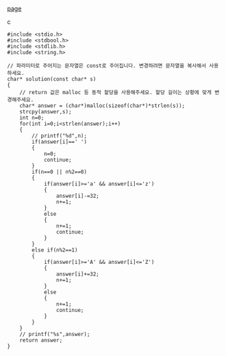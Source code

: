 [page](https://programmers.co.kr/learn/courses/30/lessons/12930)

c

    #include <stdio.h>
    #include <stdbool.h>
    #include <stdlib.h>
    #include <string.h>

    // 파라미터로 주어지는 문자열은 const로 주어집니다. 변경하려면 문자열을 복사해서 사용하세요.
    char* solution(const char* s)
    {
        // return 값은 malloc 등 동적 할당을 사용해주세요. 할당 길이는 상황에 맞게 변경해주세요.
        char* answer = (char*)malloc(sizeof(char*)*strlen(s));
        strcpy(answer,s);
        int n=0;
        for(int i=0;i<strlen(answer);i++)
        {
            // printf("%d",n);
            if(answer[i]==' ')
            {
                n=0;
                continue;
            }
            if(n==0 || n%2==0)
            {
                if(answer[i]>='a' && answer[i]<='z')
                {
                    answer[i]-=32;
                    n+=1;
                }
                else
                {
                    n+=1;
                    continue;
                }
            }
            else if(n%2==1)
            {
                if(answer[i]>='A' && answer[i]<='Z')
                {
                    answer[i]+=32;
                    n+=1;
                }
                else
                {
                    n+=1;
                    continue;
                }
            }
        }
        // printf("%s",answer);
        return answer;
    }
